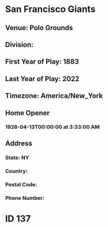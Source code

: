 # San Francisco Giants
## Venue: Polo Grounds
## Division: 
## First Year of Play: 1883
## Last Year of Play: 2022
## Timezone: America/New_York
## Home Opener
### 1926-04-13T00:00:00 at 3:33:00 AM
## Address
### 
### State: NY
### Country: 
### Postal Code: 
### Phone Number: 
# ID 137